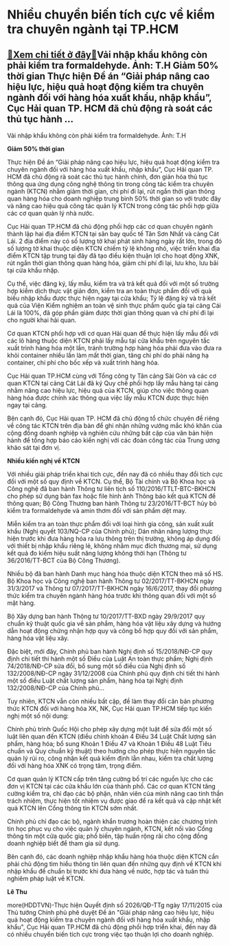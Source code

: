 Nhiều chuyển biến tích cực về kiểm tra chuyên ngành tại TP.HCM
==============================================================

[:gift:Xem chi tiết ở đây:gift:](https://hddtvn.com/nhieu-chuyen-bien-tich-cuc-ve-kiem-tra-chuyen-nganh-tai-tp-hcm/)Vải nhập khẩu không còn phải kiểm tra formaldehyde. Ảnh: T.H Giảm 50% thời gian Thực hiện Đề án “Giải pháp nâng cao hiệu lực, hiệu quả hoạt động kiểm tra chuyên ngành đối với hàng hóa xuất khẩu, nhập khẩu”, Cục Hải quan TP. HCM đã chủ động rà soát các thủ tục hành …
--------------------------------------------------------------------------------------------------------------------------------------------------------------------------------------------------------------------------------------------------------------------------







 






 Vải nhập khẩu không còn phải kiểm tra formaldehyde. Ảnh: T.H 


**Giảm 50% thời gian**


 Thực hiện Đề án “Giải pháp nâng cao hiệu lực, hiệu quả hoạt động kiểm tra chuyên ngành đối với hàng hóa xuất khẩu, nhập khẩu”, Cục Hải quan TP. HCM đã chủ động rà soát các thủ tục hành chính, đơn giản hóa thủ tục thông qua ứng dụng công nghệ thông tin trong công tác kiểm tra chuyên ngành (KTCN) nhằm giảm thời gian, chi phí đi lại, rút ngắn thời gian thông quan hàng hóa cho doanh nghiệp trung bình 50% thời gian so với trước đây và nâng cao hiệu quả công tác quản lý KTCN trong công tác phối hợp giữa các cơ quan quản lý nhà nước.


 Cục Hải quan TP.HCM đã chủ động phối hợp các cơ quan chuyên ngành thành lập hai địa điểm KTCN tại sân bay quốc tế Tân Sơn Nhất và cảng Cát Lái. 2 địa điểm này có số lượng tờ khai phát sinh hàng ngày rất lớn, trong đó số lượng tờ khai thuộc diện KTCN chiếm tỷ lệ không nhỏ, việc triển khai địa điểm KTCN tập trung tại đây đã tạo điều kiện thuận lợi cho hoạt động XNK, rút ngắn thời gian thông quan hàng hóa, giảm chi phí đi lại, lưu kho, lưu bãi tại cửa khẩu nhập.


 Cụ thể, việc đăng ký, lấy mẫu, kiểm tra và trả kết quả đối với một số trường hợp kiểm dịch thực vật giản đơn, kiểm tra an toàn thực phẩm đối với quà biếu nhập khẩu được thực hiện ngay tại cửa khẩu; Tỷ lệ đăng ký và trả kết quả của Viện Kiểm nghiệm an toàn vệ sinh thực phẩm quốc gia tại cảng Cái Lái là 100%, đã góp phần giảm được thời gian thông quan và chi phí đi lại cho người khai hải quan. 


 Cơ quan KTCN phối hợp với cơ quan Hải quan để thực hiện lấy mẫu đối với các lô hàng thuộc diện KTCN phải lấy mẫu tại cửa khẩu trên nguyên tắc xuất trình hàng hóa một lần, tránh trường hợp hàng hóa phải đưa vào đưa ra khỏi container nhiều lần làm mất thời gian, tăng chi phí do phải nâng hạ container, chi phí cho bốc xếp và xuất trình hàng hóa.


 Cục Hải quan TP.HCM cùng với Tổng công ty Tân cảng Sài Gòn và các cơ quan KTCN tại cảng Cát Lái đã ký Quy chế phối hợp lấy mẫu hàng tại cảng nhằm nâng cao hiệu lực, hiệu quả của KTCN, giúp cho việc thông quan hàng hóa được chính xác thông qua việc lấy mẫu KTCN được thực hiện ngay tại cảng.


 Bên cạnh đó, Cục Hải quan TP. HCM đã chủ động tổ chức chuyên đề riêng về công tác KTCN trên địa bàn để ghi nhận những vướng mắc khó khăn của cộng đồng doanh nghiệp và nghiên cứu những bất cập của văn bản hiện hành để tổng hợp báo cáo kiến nghị với các đoàn công tác của Trung ương khảo sát tại đơn vị. 


 **Nhiều kiến nghị về KTCN**


 Với nhiều giải pháp triển khai tích cực, đến nay đã có nhiều thay đổi tích cực đối với một số quy định về KTCN. Cụ thể, Bộ Tài chính và Bộ Khoa học và Công nghệ đã ban hành Thông tư liên tịch số 110/2016/TTLT-BTC-BKHCN cho phép sử dụng bản fax hoặc file hình ảnh Thông báo kết quả KTCN để thông quan; Bộ Công Thương ban hành Thông tư 23/2016/TT-BCT hủy bỏ kiểm tra formaldehyde và amin thơm đối với sản phẩm dệt may.


 Miễn kiểm tra an toàn thực phẩm đối với loại hình gia công, sản xuất xuất khẩu (Nghị quyết 103/NQ-CP của Chính phủ); Dán nhãn năng lượng thực hiện trước khi đưa hàng hóa ra lưu thông trên thị trường, không áp dụng đối với thiết bị nhập khẩu riêng lẻ, không nhằm mục đích thương mại, sử dụng kết quả đo kiểm hiệu suất năng lượng không thời hạn (Thông tư 36/2016/TT-BCT của Bộ Công Thương).


 Nhiều bộ đã ban hành Danh mục hàng hóa thuộc diện KTCN theo mã số HS. Bộ Khoa học và Công nghệ ban hành Thông tư 02/2017/TT-BKHCN ngày 31/3/2017 và Thông tư 07/2017/TT-BKHCN ngày 16/6/2017, thay đổi phương thức kiểm tra chuyên ngành hàng hóa trước khi thông quan đối với một số mặt hàng.


 Bộ Xây dựng ban hành Thông tư 10/2017/TT-BXD ngày 29/9/2017 quy chuẩn kỹ thuật quốc gia về sản phẩm, hàng hóa vật liệu xây dựng và hướng dẫn hoạt động chứng nhận hợp quy và công bố hợp quy đối với sản phẩm, hàng hóa vật liệu xây.


 Đặc biệt, mới đây, Chính phủ ban hành Nghị định số 15/2018/NĐ-CP quy định chi tiết thi hành một số Điều của Luật An toàn thực phẩm; Nghị định 74/2018/NĐ-CP sửa đổi, bổ sung một số điều của Nghị định số 132/2008/NĐ-CP ngày 31/12/2008 của Chính phủ quy định chi tiết thi hành một số điều Luật chất lượng sản phẩm, hàng hóa tại Nghị định 132/2008/NĐ-CP của Chính phủ… 


 Tuy nhiên, KTCN vẫn còn nhiều bất cập, đề làm thay đổi căn bản phương thức KTCN đối với hàng hóa XK, NK, Cục Hải quan TP.HCM tiếp tục kiến nghị một số nội dung:


 Chính phủ trình Quốc Hội cho phép xây dựng một luật để sửa đổi một số luật liên quan đến KTCN (điều chỉnh khoản 4 Điều 34 Luật Chất lượng sản phẩm, hàng hóa; bổ sung Khoản 1 Điều 47 và Khoản 1 Điều 48 Luật Tiêu chuẩn và Quy chuẩn kỹ thuật) theo hướng cho phép thực hiện nguyên tắc quản lý rủi ro, công nhận kết quả kiểm định lẫn nhau, kiểm tra chất lượng đối với hàng hóa XNK có trọng tâm, trọng điểm.


 Cơ quan quản lý KTCN cấp trên tăng cường bố trí các nguồn lực cho các đơn vị KTCN tại các cửa khẩu lớn của thành phố. Các cơ quan KTCN tăng cường kiểm tra, chỉ đạo các bộ phận, nhân viên của mình nâng cao tinh thần trách nhiệm, thực hiện tốt nhiệm vụ được giao để ra kết quả và cập nhật kết quả KTCN lên Cổng thông tin KTCN sớm nhất.


 Chính phủ chỉ đạo các bộ, ngành khẩn trương hoàn thiện các chương trình tin học phục vụ cho việc quản lý chuyên ngành, KTCN, kết nối vào Cổng thông tin một cửa quốc gia; phổ biến, tập huấn rộng rãi cho cộng đồng doanh nghiệp biết để tham gia sử dụng. 


 Bên cạnh đó, các doanh nghiệp nhập khẩu hàng hóa thuộc diện KTCN cần phải chủ động tìm hiểu thông tin liên quan đến những quy định về KTCN khi nhập khẩu để chuẩn bị trước khi đưa hàng về nước, hợp tác và tuân thủ nghiêm pháp luật về KTCN.






**Lê Thu**



more(HDDTVN)-Thực hiện Quyết định số 2026/QĐ-TTg ngày 17/11/2015 của Thủ tướng Chính phủ phê duyệt Đề án "Giải pháp nâng cao hiệu lực, hiệu quả hoạt động kiểm tra chuyên ngành đối với hàng hóa xuất khẩu, nhập khẩu", Cục Hải quan TP.HCM đã chủ động phối hợp triển khai, đến nay đã có nhiều chuyển biến tích cực trong việc tạo thuận lợi cho doanh nghiệp.

